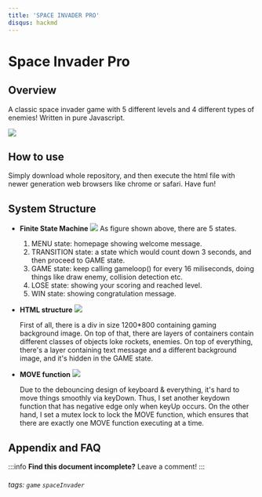 ```yaml
---
title: 'SPACE INVADER PRO'
disqus: hackmd
---
```


Space Invader Pro
===


## Overview
A classic space invader game with 5 different levels and 4 different types of enemies! Written in pure Javascript.

![](https://i.imgur.com/5kGeGhx.jpg)


How to use
---
Simply download whole repository, and then execute the html file with newer generation web browsers like chrome or safari. Have fun!


System Structure
---
* **Finite State Machine**
![](https://i.imgur.com/wFVYNLC.jpg)
As figure shown above, there are 5 states.
    1. MENU state: homepage showing welcome message.
    2. TRANSITION state: a state which would count down 3 seconds, and then proceed to GAME state.
    3. GAME state: keep calling gameloop() for every 16 miliseconds, doing things like draw enemy, collision detection etc.
    4. LOSE state: showing your scoring and reached level.
    5. WIN state: showing congratulation message.
* **HTML structure**
![](https://i.imgur.com/5Mbh4rg.jpg)

    First of all, there is a div in size 1200*800 containing gaming background image. On top of that, there are layers of containers contain different classes of objects loke rockets, enemies. On top of everything, there's a layer containing text message and a different background image, and it's hidden in the GAME state.

* **MOVE function**
![](https://i.imgur.com/JRxGg5Q.jpg)

    Due to the debouncing design of keyboard & everything, it's hard to move things smoothly via keyDown. Thus, I set another keydown function that has negative edge only when keyUp occurs. On the other hand, I set a mutex lock to lock the MOVE function, which ensures that there are exactly one MOVE function executing at a time.



## Appendix and FAQ

:::info
**Find this document incomplete?** Leave a comment!
:::

###### tags: `game` `spaceInvader`

